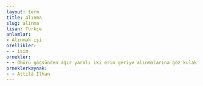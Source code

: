 ```yaml
---
layout: term
title: alınma
slug: alinma
lisan: Türkçe
anlamlar:
- Alınmak işi
ozellikler:
- - isim
ornekler:
- - Öbürü göğsünden ağır yaralı iki erin geriye alınmalarına göz kulak oluyordu.
orneklerkaynak:
- - Attilâ İlhan
---
```

